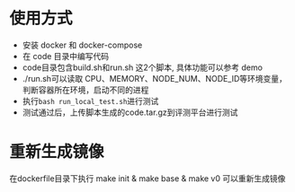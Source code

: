 # 使用方式
- 安装 docker 和 docker-compose
- 在 code 目录中编写代码
- code目录包含build.sh和run.sh 这2个脚本, 具体功能可以参考 demo
- ./run.sh可以读取 CPU、MEMORY、NODE_NUM、NODE_ID等环境变量，判断容器所在环境，启动不同的进程
- 执行`bash run_local_test.sh`进行测试
- 测试通过后，上传脚本生成的code.tar.gz到评测平台进行测试

# 重新生成镜像
在dockerfile目录下执行 make init & make base & make v0 可以重新生成镜像